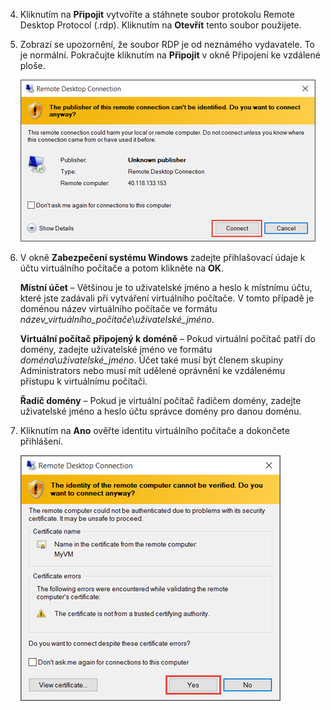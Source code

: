 <properties services="virtual-machines" title="How to Log on to a Virtual Machine Running Windows Server" authors="cynthn" solutions="" manager="timlt" editor="tysonn" />


4. Kliknutím na **Připojit** vytvoříte a stáhnete soubor protokolu Remote Desktop Protocol (.rdp). Kliknutím na **Otevřít** tento soubor použijete.

5. Zobrazí se upozornění, že soubor RDP je od neznámého vydavatele. To je normální. Pokračujte kliknutím na **Připojit** v okně Připojení ke vzdálené ploše.

    ![Snímek obrazovky upozornění na neznámého vydavatele](./media/virtual-machines-log-on-win-server/rdp-warn.png)

6. V okně **Zabezpečení systému Windows** zadejte přihlašovací údaje k účtu virtuálního počítače a potom klikněte na **OK**.

    **Místní účet** – Většinou je to uživatelské jméno a heslo k místnímu účtu, které jste zadávali při vytváření virtuálního počítače. V tomto případě je doménou název virtuálního počítače ve formátu *název_virtuálního_počítače*&#92;*uživatelské_jméno*.  
    
    **Virtuální počítač připojený k doméně** – Pokud virtuální počítač patří do domény, zadejte uživatelské jméno ve formátu *doména*&#92;*uživatelské_jméno*. Účet také musí být členem skupiny Administrators nebo musí mít udělené oprávnění ke vzdálenému přístupu k virtuálnímu počítači.
    
    **Řadič domény** – Pokud je virtuální počítač řadičem domény, zadejte uživatelské jméno a heslo účtu správce domény pro danou doménu.

7.  Kliknutím na **Ano** ověřte identitu virtuálního počítače a dokončete přihlášení.

    ![Snímek obrazovky zobrazující zprávu o ověření identity virtuálního počítače](./media/virtual-machines-log-on-win-server/cert-warning.png)



<!--HONumber=Sep16_HO3-->



